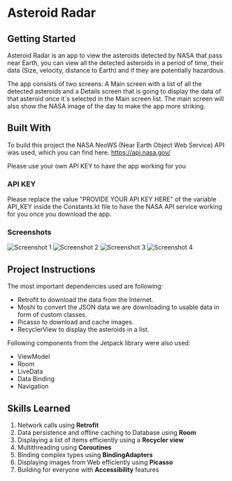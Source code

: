 # Asteroid Radar


## Getting Started

Asteroid Radar is an app to view the asteroids detected by NASA that pass near Earth, you can view all the detected asteroids in a period of time, their data (Size, velocity, distance to Earth) and if they are potentially hazardous.

The app consists of two screens: A Main screen with a list of all the detected asteroids and a Details screen that is going to display the data of that asteroid once it´s selected in the Main screen list. The main screen will also show the NASA image of the day to make the app more striking.

## Built With

To build this project the NASA NeoWS (Near Earth Object Web Service) API was used, which you can find here.
https://api.nasa.gov/

Please use your own API KEY to have the app working for you


### API KEY

Please replace the value "PROVIDE YOUR API KEY HERE" of the variable API_KEY inside the Constants.kt file to have the NASA API service working for you once you download the app.

### Screenshots

![Screenshot 1](starter/screenshots/screen_1.png)
![Screenshot 2](starter/screenshots/screen_2.png)
![Screenshot 3](starter/screenshots/screen_3.png)
![Screenshot 4](starter/screenshots/screen_4.png)


## Project Instructions

The most important dependencies used are following:
- Retrofit to download the data from the Internet.
- Moshi to convert the JSON data we are downloading to usable data in form of custom classes.
- Picasso to download and cache images.
- RecyclerView to display the asteroids in a list.

Following components from the Jetpack library were also used:
- ViewModel
- Room
- LiveData
- Data Binding
- Navigation

## Skills Learned

  1. Network calls using **Retrofit**
  2. Data persistence and offline caching to Database using **Room**
  3. Displaying a list of items efficiently using a **Recycler view**
  4. Multithreading using **Coroutines**
  5. Binding complex types using **BindingAdapters**
  6. Displaying images from Web efficiently using **Picasso**
  7. Building for everyone with **Accessibility** features






